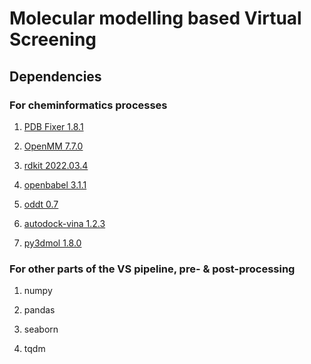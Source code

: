# Molecular modelling based Virtual Screening




## Dependencies
### For cheminformatics processes
1. [PDB Fixer 1.8.1](https://anaconda.org/conda-forge/pdbfixer) 

2. [OpenMM 7.7.0](https://anaconda.org/conda-forge/openmm)

3. [rdkit 2022.03.4](https://anaconda.org/conda-forge/rdkit)

4. [openbabel 3.1.1](https://anaconda.org/conda-forge/openbabel)

5. [oddt 0.7](https://github.com/oddt/oddt)

6. [autodock-vina 1.2.3](https://pypi.org/project/vina/)

7. [py3dmol 1.8.0](https://anaconda.org/conda-forge/py3dmol)

### For other parts of the VS pipeline, pre- & post-processing
1. numpy

2. pandas

3. seaborn

4. tqdm